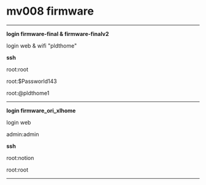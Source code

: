 # mv008 firmware
****************************************
**login firmware-final & firmware-finalv2**

login web & wifi "pldthome"

**ssh**

root:root

root:$Passworld143

root:@pldthome1
****************************************
**login firmware_ori_xlhome**

login web

admin:admin

**ssh**

root:notion

root:root
****************************************
